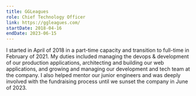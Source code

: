 ```yaml
---
title: GGLeagues
role: Chief Technology Officer
link: https://ggleagues.com/
startDate: 2018-04-16
endDate: 2023-06-15
---
```


I started in April of 2018 in a part-time capacity and transition to full-time in February of 2021. My duties included managing the devops & development of our production applications, architecting and building our web applications, and growing and managing our development and tech team at the company. I also helped mentor our junior engineers and was deeply involved with the fundraising process until we sunset the company in June of 2023.
